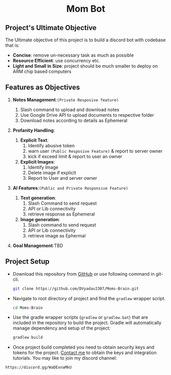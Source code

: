 <!-- TODO: Add image of the bot here, make sure to place it on center -->
# <center>Mom Bot<center>

## Project's Ultimate Objective

The Ultimate objective of this project is to build a discord bot with codebase that is:
- **Concise**: remove un-necessary task as much as possible
- **Resource Efficient**: use concurrency etc.
- **Light and Small in Size**: project should be much smaller to deploy on ARM chip based computers


## Features as Objectives

1. **Notes Management**:`(Private Resposive feature)`
    1. Slash command to upload and download notes
    2. Use Google Drive API to upload documents to respective folder
    3. Download notes according to details as Ephemeral

2. **Profanity Handling**:
    1. **Explicit Text**:
        1. Identify abusive token
        2. warn user `(Public Resposive Feature)` & report to server owner
        3. kick if exceed limit & report to user an owner
    2. **Explicit Images**:
        1. Identify Image
        2. Delete image if explicit
        3. Report to User and server owner

3. **AI Features**:`(Public and Private Responsive Feature)`
    1. **Text generation**:
         1. Slash Command to send request
         2. API or Lib connectivity
         3. retrieve response as Ephemeral
    2. **Image generation**:
         1. Slash command to send request
         2. API or Lib connectivity
         3. retrieve image as Ephermal

4. **Goal Management**:TBD

## Project Setup

- Download this repository from [GitHub](https://github.com/DVyadav2307/Moms-Brain.git) or use following command in git-cli.
  
  ```bash
  git clone https://github.com/DVyadav2307/Moms-Brain.git
  ```
- Navigate to root directory of project and find the `gradlew` wrapper script.
  ```bash
  cd Moms-Brain
  ```
- Use the gradle wrapper scripts (`gradlew` or `gradlew.bat`) that are included in the repository to build the project. Gradle will automatically manage dependency and setup of the project:

  ```bash
  gradlew build
  ```

- Once project build completed you need to obtain security keys and tokens for the project. [Contact me](mailto:divyanshuy858@gmail.com) to obtain the keys and integration tutorials. You may like to join my discord channel:
```
https://discord.gg/WaDExnaMkU
```
